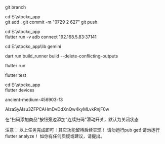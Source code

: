  git branch

cd E:\stocko_app\
git add .
git commit -m "0729 2 627"
git push




cd E:\stocko_app\
flutter run -v
adb connect 192.168.5.83:37141 


cd E:\stocko_app\lib
gemini

dart run build_runner build --delete-conflicting-outputs

flutter run

flutter test

cd E:\stocko_app\
flutter devices

ancient-medium-456903-f3

AIzaSyAIsu3ZFPCAHmDvDdXnQw4kyMLvkRnjF0w

在"扫码添加商品"按钮旁边添加"连续扫码"滑动开关，默认为关闭状态

注意：
以上任务完成即可！其它功能留待后续实现！
请勿运行pub get! 
请勿运行flutter analyze！
如你有任何质疑或建议，请提出。